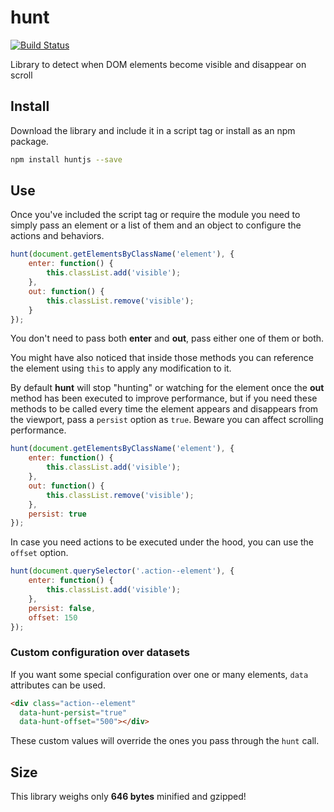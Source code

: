 # hunt

[![Build Status](https://travis-ci.org/jeremenichelli/hunt.svg)](https://travis-ci.org/jeremenichelli/hunt)

Library to detect when DOM elements become visible and disappear on scroll


## Install

Download the library and include it in a script tag or install as an npm package.

```sh
npm install huntjs --save
```

## Use

Once you've included the script tag or require the module you need to simply pass an element or a list of them and an object to configure the actions and behaviors.

```js
hunt(document.getElementsByClassName('element'), {
    enter: function() {
        this.classList.add('visible');
    },
    out: function() {
        this.classList.remove('visible');
    }
});
```

You don't need to pass both <strong>enter</strong> and <strong>out</strong>, pass either one of them or both.

You might have also noticed that inside those methods you can reference the element using <code>this</code> to apply any modification to it.

By default <strong>hunt</strong> will stop "hunting" or watching for the element once the <strong>out</strong> method has been executed to improve performance, but if you need these methods to be called every time the element appears and disappears from the viewport, pass a <code>persist</code> option as <code>true</code>. Beware you can affect scrolling performance.

```js
hunt(document.getElementsByClassName('element'), {
    enter: function() {
        this.classList.add('visible');
    },
    out: function() {
        this.classList.remove('visible');
    },
    persist: true
});
```

In case you need actions to be executed under the hood, you can use the <code>offset</code> option.

```js
hunt(document.querySelector('.action--element'), {
    enter: function() {
        this.classList.add('visible');
    },
    persist: false,
    offset: 150
});
```

### Custom configuration over datasets

If you want some special configuration over one or many elements, `data` attributes can be used.

```html
<div class="action--element"
  data-hunt-persist="true"
  data-hunt-offset="500"></div>
```

These custom values will override the ones you pass through the `hunt` call.

## Size

This library weighs only **646 bytes** minified and gzipped!
